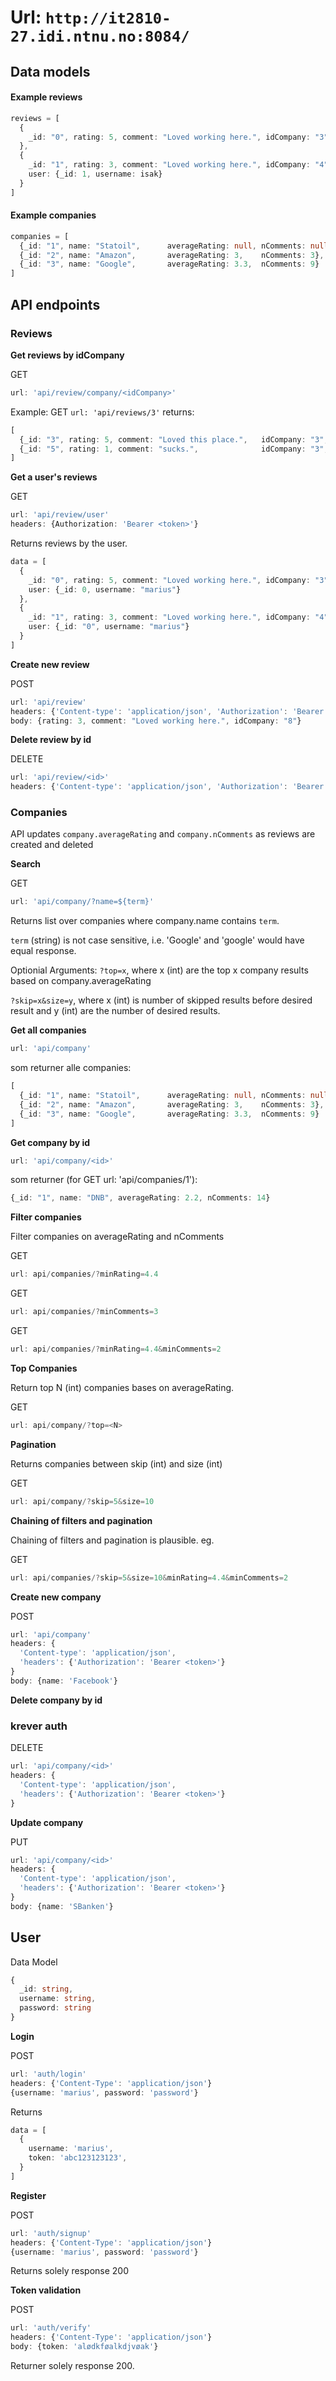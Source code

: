 #  Url: `http://it2810-27.idi.ntnu.no:8084/`

## Data models

#### Example reviews

```typescript
reviews = [
  {
    _id: "0", rating: 5, comment: "Loved working here.", idCompany: "3", 		user: {_id: "0", username: "marius"}
  },
  {
    _id: "1", rating: 3, comment: "Loved working here.", idCompany: "4",
  	user: {_id: 1, username: isak}
  }
]
```



#### Example companies

```typescript
companies = [
  {_id: "1", name: "Statoil",      averageRating: null, nComments: null},
  {_id: "2", name: "Amazon",       averageRating: 3,    nComments: 3},
  {_id: "3", name: "Google",       averageRating: 3.3,  nComments: 9}
]
```



## API endpoints

### Reviews


**Get reviews by idCompany**

GET

```typescript
url: 'api/review/company/<idCompany>'
```

Example:
GET `url: 'api/reviews/3'` returns:

```typescript
[
  {_id: "3", rating: 5, comment: "Loved this place.",   idCompany: "3", idUser: "0", username: "marius"},
  {_id: "5", rating: 1, comment: "sucks.",              idCompany: "3", idUser: "2", username: "jdawg"}
]
```


**Get a user's reviews**

GET

```typescript
url: 'api/review/user'
headers: {Authorization: 'Bearer <token>'}
```

Returns reviews by the user.

```typescript
data = [
  {
    _id: "0", rating: 5, comment: "Loved working here.", idCompany: "3", 		
    user: {_id: 0, username: "marius"}
  },
  {
    _id: "1", rating: 3, comment: "Loved working here.", idCompany: "4",
  	user: {_id: "0", username: "marius"}
  }
]
```


 **Create new review**

POST

```typescript
url: 'api/review'
headers: {'Content-type': 'application/json', 'Authorization': 'Bearer <token>'}
body: {rating: 3, comment: "Loved working here.", idCompany: "8"}
```



**Delete review by id**

DELETE

```typescript
url: 'api/review/<id>'
headers: {'Content-type': 'application/json', 'Authorization': 'Bearer <token>'}
```



### Companies

API updates `company.averageRating` and `company.nComments` as reviews are created and deleted


**Search**

GET

```typescript
url: 'api/company/?name=${term}'
```
Returns list over companies where company.name contains `term`.

`term` (string) is not case sensitive, i.e. 'Google' and 'google' would have equal response.

Optionial Arguments:
  `?top=x`, where x (int) are the top x company results based on company.averageRating

  `?skip=x&size=y`, where x (int) is number of skipped results before desired result and y (int) are the number of desired results.



**Get all companies**

```typescript
url: 'api/company'
```

som returner alle companies:

```typescript
[
  {_id: "1", name: "Statoil",      averageRating: null, nComments: null},
  {_id: "2", name: "Amazon",       averageRating: 3,    nComments: 3},
  {_id: "3", name: "Google",       averageRating: 3.3,  nComments: 9}
]
```

**Get company by id**

```typescript
url: 'api/company/<id>'
```

som returner (for GET url: 'api/companies/1'):

```typescript
{_id: "1", name: "DNB", averageRating: 2.2, nComments: 14}
```

**Filter companies**

Filter companies on averageRating and nComments

GET

```typescript
url: api/companies/?minRating=4.4
```

GET

```typescript
url: api/companies/?minComments=3
```

GET

```typescript
url: api/companies/?minRating=4.4&minComments=2
```

**Top Companies**

Return top N (int) companies bases on averageRating.

GET

```typescript
url: api/company/?top=<N>
```


**Pagination**

Returns companies between skip (int) and size (int)

GET

```typescript
url: api/company/?skip=5&size=10
```

**Chaining of filters and pagination**

Chaining of filters and pagination is plausible. eg.

GET

```typescript
url: api/companies/?skip=5&size=10&minRating=4.4&minComments=2
```


**Create new company**

POST

```typescript
url: 'api/company'
headers: {
  'Content-type': 'application/json',
  'headers': {'Authorization': 'Bearer <token>'}
}
body: {name: 'Facebook'}
```



**Delete company by id**

### krever auth

DELETE

```typescript
url: 'api/company/<id>'
headers: {
  'Content-type': 'application/json',
  'headers': {'Authorization': 'Bearer <token>'}
}
```


**Update company**

PUT

```typescript
url: 'api/company/<id>'
headers: {
  'Content-type': 'application/json',
  'headers': {'Authorization': 'Bearer <token>'}
}
body: {name: 'SBanken'}
```




## User

Data Model

```typescript
{
  _id: string,
  username: string,
  password: string
}
```


**Login**

POST

```typescript
url: 'auth/login'
headers: {'Content-Type': 'application/json'}
{username: 'marius', password: 'password'}
```

Returns

```typescript
data = [
  {
    username: 'marius',
    token: 'abc123123123',
  }
]
```


**Register**

POST

```typescript
url: 'auth/signup'
headers: {'Content-Type': 'application/json'}
{username: 'marius', password: 'password'}
```

Returns solely response 200


**Token validation**

POST

```typescript
url: 'auth/verify'
headers: {'Content-Type': 'application/json'}
body: {token: 'alødkføalkdjvøak'}
```

Returner solely response 200.
